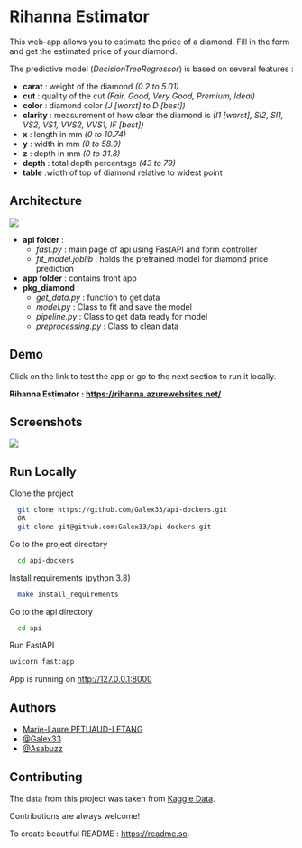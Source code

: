 # Rihanna Estimator 

This web-app allows you to estimate the price of a diamond. Fill in the form and get the estimated price of your diamond. 

The predictive model (*DecisionTreeRegressor*) is based on several features : 
* **carat** : weight of the diamond *(0.2 to 5.01)*
* **cut** : quality of the cut *(Fair, Good, Very Good, Premium, Ideal)*
* **color** : diamond color *(J [worst] to D [best])*
* **clarity** : measurement of how clear the diamond is *(I1 [worst], SI2, SI1, VS2, VS1, VVS2, VVS1, IF [best])*
* **x** : length in mm *(0 to 10.74)*
* **y** : width in mm *(0 to 58.9)*
* **z** : depth in mm 	*(0 to 31.8)*
* **depth** : total depth percentage *(43 to 79)*
* **table** :width of top of diamond relative to widest point 

## Architecture

![](https://zupimages.net/up/21/33/cwvm.png)

* **api folder** : 
  - *fast.py* : main page of api using FastAPI and form controller
  - *fit_model.joblib* : holds the pretrained model for diamond price prediction
* **app folder** : contains front app
* **pkg_diamond** :
  * *get_data.py* : function to get data
  * *model.py* : Class to fit and save the model
  * *pipeline.py* : Class to get data ready for model
  * *preprocessing.py* : Class to clean data

## Demo

Click on the link to test the app or go to the next section to run it locally.

**Rihanna Estimator : https://rihanna.azurewebsites.net/**

  
## Screenshots

![](https://zupimages.net/up/21/33/stco.png)

  
## Run Locally

Clone the project

```bash
  git clone https://github.com/Galex33/api-dockers.git
  OR
  git clone git@github.com:Galex33/api-dockers.git
```
Go to the project directory 

```bash
  cd api-dockers
```

Install requirements (python 3.8)

```bash
  make install_requirements
```

Go to the api directory 

```bash
  cd api
```

Run FastAPI

```bash
uvicorn fast:app
```

App is running on  http://127.0.0.1:8000 

  
## Authors

- [Marie-Laure PETUAUD-LETANG](https://github.com/mlpetuaud)
- [@Galex33](https://github.com/Galex33)
- [@Asabuzz](https://github.com/Asabuzz)

  
## Contributing

The data from this project was taken from [Kaggle Data](https://www.kaggle.com/shivam2503/diamonds). 

Contributions are always welcome!

To create beautiful README : https://readme.so.
